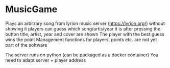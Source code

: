 # MusicGame
Plays an arbitrary song from lyrion music server (https://lyrion.org/) without showing it
players can guess which song/artis/year it is
after pressing the button
title, artist, year and cover are shown
The player with the best guess wins the point
Management functions for players, points etc. are not yet part of the software

The server runs on python (can be packaged as a docker container)
You need to adapt server + player address
